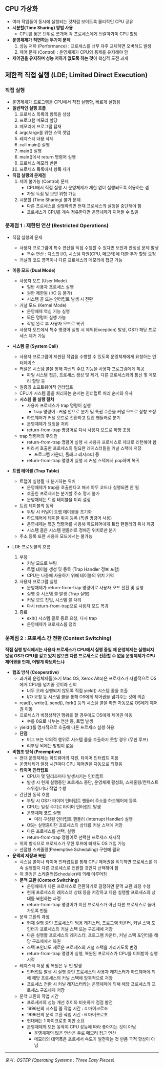 ## CPU 가상화
* 여러 작업들이 동시에 실행되는 것처럼 보이도록 물리적인 CPU 공유
* **시분할(Time Sharing) 방법 사용**
  * CPU를 짧은 단위로 쪼개어 각 프로세스에게 번갈아가며 CPU 할당
* **운영체제가 직면하는 두가지 문제**
  1. 성능 저하 (Performance) : 프로세스를 너무 자주 교체하면 오버헤드 발생
  2. 제어 문제 (Control) : 운영체제가 CPU의 통제를 유지해야 함
* **제어권을 유지하며 성능 저하가 없도록 하는 것**이 핵심적 도전 과제

## 제한적 직접 실행 (LDE; Limited Direct Execution)
### 직접 실행
* 운영제체가 프로그램을 CPU에서 직접 실행함, 빠르게 실행됨
* **일반적인 실행 흐름**
  1. 프로세스 목록의 항목을 생성
  2. 프로그램 메모리 할당
  3. 메모리에 프로그램 탑재
  4. argc/argv를 위한 스택 셋업
  5. 레지스터 내용 삭제
  6. call main() 실행
  7. main() 실행
  8. main()에서 return 명령어 실행
  9. 프로세스 메모리 반환
  10. 프로세스 목록에서 항목 제거
* **직접 실행의 문제점**
  1. 제어 불가능 (Control) 문제
     * CPU에서 직접 실행 시 운영체제가 제한 없이 실행되도록 허용하는 셈
     * 자원 독점 및 보안 위협 가능
  2. 시분할 (Time Sharing) 불가 문제
     * 다른 프로세스를 실행하려면 현재 프로세스의 실행을 중단해야 함
     * 프로세스가 CPU를 계속 점유한다면 운영체제가 끼어들 수 없음

### 문제점 1 : 제한된 연산 (Restricted Operations)
* 직접 실행의 문제
  * 사용자 프로그램이 특수 연산을 직접 수행할 수 있다면 보안과 안정성 문제 발생
    * 특수 연산 : 디스크 I/O, 시스템 자원(CPU, 메모리)에 대한 추가 할당 요청
  * 커널의 코드 영역이나 다른 프로세스의 메모리에 접근 가능
* **이중 모드 (Dual Mode)**
  * 사용자 모드 (User Mode)
    * 일반 사용자 프로세스 실행
    * 권한 제한됨 (I/O 등 불가)
    * 시스템 콜 또는 인터럽트 발생 시 전환
  * 커널 모드 (Kernel Mode)
    * 운영체제 핵심 기능 실행
    * 모든 명령어 실행 가능
    * 작업 완료 후 사용자 모드로 복귀
  * 사용자 모드에서 특수 명령어 실행 시 예외(Exception) 발생, OS가 해당 프로세스 제거 가능
* **시스템 콜 (System Call)**
  * 사용자 프로그램이 제한된 작업을 수행할 수 있도록 운영체제에게 요청하는 인터페이스
  * 커널은 시스템 콜을 통해 자신의 주요 기능을 사용자 프로그램에게 제공
    * 파일 시스템 접근, 프로세스 생성 및 제거, 다른 프로세스와의 통신 및 메모리 할당 등
  * 일종의 소프트웨어적 인터럽트
  * CPU가 시스템 콜을 처리하는 순서는 인터럽트 처리 순서와 유사
  * **시스템 콜 실행 절차**
    * 사용자 프로세스가 trap 명령어 실행
      * trap 명령어 : 커널 안으로 분기 및 특권 수준을 커널 모드로 상향 조정
    * 하드웨어가 커널 모드로 전환하고 트랩 핸들러로 분기
    * 운영체제가 요청을 처리
    * return-from-trap 명령어로 다시 사용자 모드로 하향 조정
  * trap 명령어의 주의점
    * return-from-trap 명령어 실행 시 사용자 프로세스로 제대로 리턴해야 함
    * 따라서 호출한 프로세스의 필요한 레지스터들을 커널 스택에 저장
      * 프로그램 카운터, 플래그 레지스터 등
    * return-from-trap 명령어 실행 시 커널 스택에서 pop하며 복귀
* **트랩 테이블 (Trap Table)**
  * 트랩이 실행될 때 분기하는 위치
    * 운영체제가 trap을 호출한다고 해서 아무 코드나 실행되면 안 됨
    * 호출한 프로세서는 분기할 주소 명시 불가
    * 운영체제는 트랩 테이블을 미리 설정
  * 트랩 테이블의 동작
    * 부팅 시 커널이 트랩 테이블을 초기화
    * 하드웨어에 테이블 위치 등록 (특권 명령어 사용)
    * 운영체제는 특권 명령어를 사용해 하드웨어에게 트랩 핸들러의 위치 제공
    * 시스템 콜은 시스템 핸들러로 정해진 위치로만 분기
  * 주소 등록 또한 사용자 모드에서는 불가능

* LDE 프로토콜의 흐름
  1. 부팅
     * 커널 모드로 부팅
     * 트랩 테이블 생성 및 등록 (Trap Handler 정보 포함)
     * CPU는 나중에 사용하기 위해 테이블의 위치 기억
  2. 사용자 프로그램 실행
     * 운영체제가 return-from-trap 명령어로 사용자 모드 전환 및 실행
     * 실행 중 시스템 콜 발생 (Trap 실행)
     * 커널 모드 진입, 시스템 콜 처리
     * 다시 return-from-trap으로 사용자 모드 복귀
  3. 종료
     * exit() 시스템 콜로 종료 요청, 다시 trap
     * 운영체제가 프로세스를 정리

### 문제점 2 : 프로세스 간 전환 (Context Switching)
**직접 실행 방식에서는 사용자 프로세스가 CPU에서 실행 중일 때 운영체제는 실행되지 않음
OS가 CPU를 갖고 있지 않으면 다른 프로세스로 전환할 수 없음
운영체제가 CPU 제어권을 언제, 어떻게 확보하느냐**

* **협조 방식 (Cooperative)**
  * 과거의 운영체제들(초기 Mac OS, Xerox Alto)은 프로세스가 자발적으로 OS에게 CPU를 넘겨줄 것이라 신뢰
    * 너무 오래 실행되지 않도록 직접 yield() 시스템 콜을 호출
    * I/O 요청 등 시스템 콜을 통해 OS에게 제어권을 넘겨주는 것에 의존
  * read(), write(), send(), fork() 등의 시스템 콜을 하면 자동으로 OS에게 제어권 이동
  * 프로세스가 비정상적인 행위를 할 경우에도 OS에게 제어권 이동
    * 수를 0으로 나누는 연산 등, 트랩 발생
  * yield()를 명시적으로 호출해 다른 프로세스 실행 허용
  * **단점**
    * 버그 또는 악의적 행위로 시스템 콜을 호출하지 못할 경우 (무한 루프)
    * 리부팅 외에는 방법이 없음
* **비협조 방식 (Preemptive)**
  * 현대 운영체제는 하드웨어의 지원, 타이머 인터럽트 이용
  * 운영체제가 일정 시간마다 CPU 제어권을 자동으로 되찾음
  * **타이머 인터럽트**
    * CPU가 몇 밀리초마다 발생시키는 인터럽트
    * 발생 시 현재 실행중인 프로세스 중단, 운영체제 활성화, 스케줄링/컨텍스트 스위칭/기타 작업 수행
  * 간단한 동작 흐름
    * 부팅 시 OS가 타이머 인터럽트 핸들러 주소를 하드웨어에 등록
    * CPU는 일정 주기로 타이머 인터럽트 발생
    * 운영체제 코드 실행
      * 미리 구성된 인터럽트 핸들러 (Interrupt Handler) 실행
    * OS는 실행중이던 프로세스의 상태를 커널 스택에 저장
    * 다른 프로세스를 선택, 실행
    * return-from-trap 명령어로 선택한 프로세스 재시작
  * 위의 방식으로 프로세스가 무한 루프에 빠져도 OS 개입 가능
  * 선점형 스케줄링(Preemptive Scheduling) 구현에 필요
* **문맥의 저장과 복원**
  * 시스템 콜이나 타이머 인터럽트를 통해 CPU 제어권을 획득하면 프로세스를 계속 실행할지 다른 프로세스로 전환할 것인지 선택해야 함
  * 이 결정은 스케줄러(Scheduler)에 의해 이루어짐
  * **문맥 교환 (Context Switching)**
    * 운영체제가 다른 프로세스로 전환하기로 결정하면 문맥 교환 과정 수행
    * 현재 프로세스의 레지스터 상태 등을 저장하고 다음 실행할 프로세스의 상태를 복원하는 과정
    * return-from-trap 명령어가 이전 프로세스가 아닌 다른 프로세스로 돌아가도록 만듦
  * 문맥 교환의 과정
    * 현재 실행 중인 프로세스의 범용 레지스터, 프로그램 카운터, 커널 스택 포인터가 프로세스의 커널 스택 또는 구조체에 저장
    * 다음 실행할 프로세스의 레지스터, 프로그램 카운터, 커널 스택 포인터를 해당 구조체에서 복원
    * 스택 포인터도 새로운 프로세스의 커널 스택을 가리키도록 변경
    * return-from-trap 명령어 실행, 복원된 프로세스가 CPU를 이어받아 실행 시작
  * 레지스터 저장 및 복원은 두 번 발생
    * 인터럽트 발생 시 실행 중인 프로세스의 사용자 레지스터가 하드웨어에 의해 해당 프로세스의 커널 스택에 암묵적으로 저장
    * 프로세스 전환 시 커널 레지스터라는 운영체제에 의해 해당 프로세스의 프로세스 구조체제 저장
  * 문맥 교환의 작업 시간
    * 프로세서의 성능 개선 추이와 비슷하게 점점 발전
    * 1996년의 시스템 콜 작업 시간 : 4 마이크로초
    * 1996년의 문맥 교환 작업 시간 : 6 마이크로초
    * 현대에는 1 마이크로초 미만 소요
    * 운영체제의 모든 동작이 CPU 성능에 따라 좋아지는 것이 아님
      * 운영체제의 많은 연산은 주로 메모리 접근 연산
      * 메모리의 대역폭은 프로세서 속도가 발전하는 것 만큼 극적 향상이 아님

***
_출처 : OSTEP (Operating Systems : Three Easy Pieces)_
